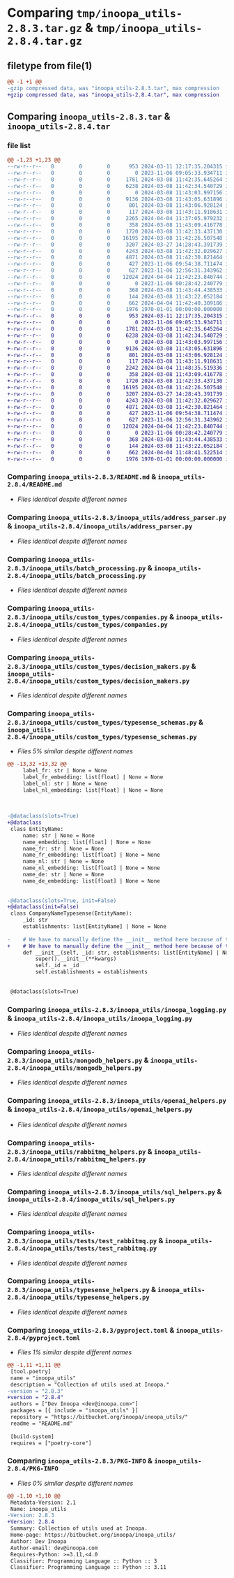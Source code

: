 # Comparing `tmp/inoopa_utils-2.8.3.tar.gz` & `tmp/inoopa_utils-2.8.4.tar.gz`

## filetype from file(1)

```diff
@@ -1 +1 @@
-gzip compressed data, was "inoopa_utils-2.8.3.tar", max compression
+gzip compressed data, was "inoopa_utils-2.8.4.tar", max compression
```

## Comparing `inoopa_utils-2.8.3.tar` & `inoopa_utils-2.8.4.tar`

### file list

```diff
@@ -1,23 +1,23 @@
--rw-r--r--   0        0        0      953 2024-03-11 12:17:35.204315 inoopa_utils-2.8.3/README.md
--rw-r--r--   0        0        0        0 2023-11-06 09:05:33.934711 inoopa_utils-2.8.3/inoopa_utils/__init__.py
--rw-r--r--   0        0        0     1781 2024-03-08 11:42:35.645264 inoopa_utils-2.8.3/inoopa_utils/address_parser.py
--rw-r--r--   0        0        0     6238 2024-03-08 11:42:34.540729 inoopa_utils-2.8.3/inoopa_utils/batch_processing.py
--rw-r--r--   0        0        0        0 2024-03-08 11:43:03.997156 inoopa_utils-2.8.3/inoopa_utils/custom_types/__init__.py
--rw-r--r--   0        0        0     9136 2024-03-08 11:43:05.631896 inoopa_utils-2.8.3/inoopa_utils/custom_types/companies.py
--rw-r--r--   0        0        0      801 2024-03-08 11:43:06.928124 inoopa_utils-2.8.3/inoopa_utils/custom_types/decision_makers.py
--rw-r--r--   0        0        0      117 2024-03-08 11:43:11.918631 inoopa_utils-2.8.3/inoopa_utils/custom_types/exceptions.py
--rw-r--r--   0        0        0     2265 2024-04-04 11:37:05.979232 inoopa_utils-2.8.3/inoopa_utils/custom_types/typesense_schemas.py
--rw-r--r--   0        0        0      358 2024-03-08 11:43:09.416778 inoopa_utils-2.8.3/inoopa_utils/custom_types/websites.py
--rw-r--r--   0        0        0     1720 2024-03-08 11:42:33.437130 inoopa_utils-2.8.3/inoopa_utils/inoopa_logging.py
--rw-r--r--   0        0        0    16195 2024-03-08 11:42:26.507548 inoopa_utils-2.8.3/inoopa_utils/mongodb_helpers.py
--rw-r--r--   0        0        0     3207 2024-03-27 14:28:43.391739 inoopa_utils-2.8.3/inoopa_utils/openai_helpers.py
--rw-r--r--   0        0        0     4243 2024-03-08 11:42:32.029627 inoopa_utils-2.8.3/inoopa_utils/rabbitmq_helpers.py
--rw-r--r--   0        0        0     4871 2024-03-08 11:42:30.821464 inoopa_utils-2.8.3/inoopa_utils/sql_helpers.py
--rw-r--r--   0        0        0      427 2023-11-06 09:54:38.711474 inoopa_utils-2.8.3/inoopa_utils/tests/test_logging.py
--rw-r--r--   0        0        0      627 2023-11-06 12:56:31.343962 inoopa_utils-2.8.3/inoopa_utils/tests/test_rabbitmq.py
--rw-r--r--   0        0        0    12024 2024-04-04 11:42:23.840744 inoopa_utils-2.8.3/inoopa_utils/typesense_helpers.py
--rw-r--r--   0        0        0        0 2023-11-06 00:28:42.240779 inoopa_utils-2.8.3/inoopa_utils/utils/__init__.py
--rw-r--r--   0        0        0      368 2024-03-08 11:43:44.438533 inoopa_utils-2.8.3/inoopa_utils/utils/env_variables_helper.py
--rw-r--r--   0        0        0      144 2024-03-08 11:43:22.052184 inoopa_utils-2.8.3/inoopa_utils/utils/exceptions.py
--rw-r--r--   0        0        0      662 2024-04-04 11:42:40.309186 inoopa_utils-2.8.3/pyproject.toml
--rw-r--r--   0        0        0     1976 1970-01-01 00:00:00.000000 inoopa_utils-2.8.3/PKG-INFO
+-rw-r--r--   0        0        0      953 2024-03-11 12:17:35.204315 inoopa_utils-2.8.4/README.md
+-rw-r--r--   0        0        0        0 2023-11-06 09:05:33.934711 inoopa_utils-2.8.4/inoopa_utils/__init__.py
+-rw-r--r--   0        0        0     1781 2024-03-08 11:42:35.645264 inoopa_utils-2.8.4/inoopa_utils/address_parser.py
+-rw-r--r--   0        0        0     6238 2024-03-08 11:42:34.540729 inoopa_utils-2.8.4/inoopa_utils/batch_processing.py
+-rw-r--r--   0        0        0        0 2024-03-08 11:43:03.997156 inoopa_utils-2.8.4/inoopa_utils/custom_types/__init__.py
+-rw-r--r--   0        0        0     9136 2024-03-08 11:43:05.631896 inoopa_utils-2.8.4/inoopa_utils/custom_types/companies.py
+-rw-r--r--   0        0        0      801 2024-03-08 11:43:06.928124 inoopa_utils-2.8.4/inoopa_utils/custom_types/decision_makers.py
+-rw-r--r--   0        0        0      117 2024-03-08 11:43:11.918631 inoopa_utils-2.8.4/inoopa_utils/custom_types/exceptions.py
+-rw-r--r--   0        0        0     2242 2024-04-04 11:48:35.519336 inoopa_utils-2.8.4/inoopa_utils/custom_types/typesense_schemas.py
+-rw-r--r--   0        0        0      358 2024-03-08 11:43:09.416778 inoopa_utils-2.8.4/inoopa_utils/custom_types/websites.py
+-rw-r--r--   0        0        0     1720 2024-03-08 11:42:33.437130 inoopa_utils-2.8.4/inoopa_utils/inoopa_logging.py
+-rw-r--r--   0        0        0    16195 2024-03-08 11:42:26.507548 inoopa_utils-2.8.4/inoopa_utils/mongodb_helpers.py
+-rw-r--r--   0        0        0     3207 2024-03-27 14:28:43.391739 inoopa_utils-2.8.4/inoopa_utils/openai_helpers.py
+-rw-r--r--   0        0        0     4243 2024-03-08 11:42:32.029627 inoopa_utils-2.8.4/inoopa_utils/rabbitmq_helpers.py
+-rw-r--r--   0        0        0     4871 2024-03-08 11:42:30.821464 inoopa_utils-2.8.4/inoopa_utils/sql_helpers.py
+-rw-r--r--   0        0        0      427 2023-11-06 09:54:38.711474 inoopa_utils-2.8.4/inoopa_utils/tests/test_logging.py
+-rw-r--r--   0        0        0      627 2023-11-06 12:56:31.343962 inoopa_utils-2.8.4/inoopa_utils/tests/test_rabbitmq.py
+-rw-r--r--   0        0        0    12024 2024-04-04 11:42:23.840744 inoopa_utils-2.8.4/inoopa_utils/typesense_helpers.py
+-rw-r--r--   0        0        0        0 2023-11-06 00:28:42.240779 inoopa_utils-2.8.4/inoopa_utils/utils/__init__.py
+-rw-r--r--   0        0        0      368 2024-03-08 11:43:44.438533 inoopa_utils-2.8.4/inoopa_utils/utils/env_variables_helper.py
+-rw-r--r--   0        0        0      144 2024-03-08 11:43:22.052184 inoopa_utils-2.8.4/inoopa_utils/utils/exceptions.py
+-rw-r--r--   0        0        0      662 2024-04-04 11:48:41.522514 inoopa_utils-2.8.4/pyproject.toml
+-rw-r--r--   0        0        0     1976 1970-01-01 00:00:00.000000 inoopa_utils-2.8.4/PKG-INFO
```

### Comparing `inoopa_utils-2.8.3/README.md` & `inoopa_utils-2.8.4/README.md`

 * *Files identical despite different names*

### Comparing `inoopa_utils-2.8.3/inoopa_utils/address_parser.py` & `inoopa_utils-2.8.4/inoopa_utils/address_parser.py`

 * *Files identical despite different names*

### Comparing `inoopa_utils-2.8.3/inoopa_utils/batch_processing.py` & `inoopa_utils-2.8.4/inoopa_utils/batch_processing.py`

 * *Files identical despite different names*

### Comparing `inoopa_utils-2.8.3/inoopa_utils/custom_types/companies.py` & `inoopa_utils-2.8.4/inoopa_utils/custom_types/companies.py`

 * *Files identical despite different names*

### Comparing `inoopa_utils-2.8.3/inoopa_utils/custom_types/decision_makers.py` & `inoopa_utils-2.8.4/inoopa_utils/custom_types/decision_makers.py`

 * *Files identical despite different names*

### Comparing `inoopa_utils-2.8.3/inoopa_utils/custom_types/typesense_schemas.py` & `inoopa_utils-2.8.4/inoopa_utils/custom_types/typesense_schemas.py`

 * *Files 5% similar despite different names*

```diff
@@ -13,32 +13,32 @@
     label_fr: str | None = None
     label_fr_embedding: list[float] | None = None
     label_nl: str | None = None
     label_nl_embedding: list[float] | None = None
 
 
 
-@dataclass(slots=True)
+@dataclass
 class EntityName:
     name: str | None = None
     name_embedding: list[float] | None = None
     name_fr: str | None = None
     name_fr_embedding: list[float] | None = None
     name_nl: str | None = None
     name_nl_embedding: list[float] | None = None
     name_de: str | None = None
     name_de_embedding: list[float] | None = None
 
 
-@dataclass(slots=True, init=False)
+@dataclass(init=False)
 class CompanyNameTypesense(EntityName):
     _id: str
     establishments: list[EntityName] | None = None
 
-    # We have to manually define the __init__ method here because of the way dataclasses work with slots=True
+    # We have to manually define the __init__ method here because of the way dataclasses work with inheritance
     def __init__(self, _id: str, establishments: list[EntityName] | None = None, **kwargs):
         super().__init__(**kwargs)
         self._id = _id
         self.establishments = establishments
 
 
 @dataclass(slots=True)
```

### Comparing `inoopa_utils-2.8.3/inoopa_utils/inoopa_logging.py` & `inoopa_utils-2.8.4/inoopa_utils/inoopa_logging.py`

 * *Files identical despite different names*

### Comparing `inoopa_utils-2.8.3/inoopa_utils/mongodb_helpers.py` & `inoopa_utils-2.8.4/inoopa_utils/mongodb_helpers.py`

 * *Files identical despite different names*

### Comparing `inoopa_utils-2.8.3/inoopa_utils/openai_helpers.py` & `inoopa_utils-2.8.4/inoopa_utils/openai_helpers.py`

 * *Files identical despite different names*

### Comparing `inoopa_utils-2.8.3/inoopa_utils/rabbitmq_helpers.py` & `inoopa_utils-2.8.4/inoopa_utils/rabbitmq_helpers.py`

 * *Files identical despite different names*

### Comparing `inoopa_utils-2.8.3/inoopa_utils/sql_helpers.py` & `inoopa_utils-2.8.4/inoopa_utils/sql_helpers.py`

 * *Files identical despite different names*

### Comparing `inoopa_utils-2.8.3/inoopa_utils/tests/test_rabbitmq.py` & `inoopa_utils-2.8.4/inoopa_utils/tests/test_rabbitmq.py`

 * *Files identical despite different names*

### Comparing `inoopa_utils-2.8.3/inoopa_utils/typesense_helpers.py` & `inoopa_utils-2.8.4/inoopa_utils/typesense_helpers.py`

 * *Files identical despite different names*

### Comparing `inoopa_utils-2.8.3/pyproject.toml` & `inoopa_utils-2.8.4/pyproject.toml`

 * *Files 1% similar despite different names*

```diff
@@ -1,11 +1,11 @@
 [tool.poetry]
 name = "inoopa_utils"
 description = "Collection of utils used at Inoopa."
-version = "2.8.3"
+version = "2.8.4"
 authors = ["Dev Inoopa <dev@inoopa.com>"]
 packages = [{ include = "inoopa_utils" }]
 repository = "https://bitbucket.org/inoopa/inoopa_utils/"
 readme = "README.md"
 
 [build-system]
 requires = ["poetry-core"]
```

### Comparing `inoopa_utils-2.8.3/PKG-INFO` & `inoopa_utils-2.8.4/PKG-INFO`

 * *Files 0% similar despite different names*

```diff
@@ -1,10 +1,10 @@
 Metadata-Version: 2.1
 Name: inoopa_utils
-Version: 2.8.3
+Version: 2.8.4
 Summary: Collection of utils used at Inoopa.
 Home-page: https://bitbucket.org/inoopa/inoopa_utils/
 Author: Dev Inoopa
 Author-email: dev@inoopa.com
 Requires-Python: >=3.11,<4.0
 Classifier: Programming Language :: Python :: 3
 Classifier: Programming Language :: Python :: 3.11
```

